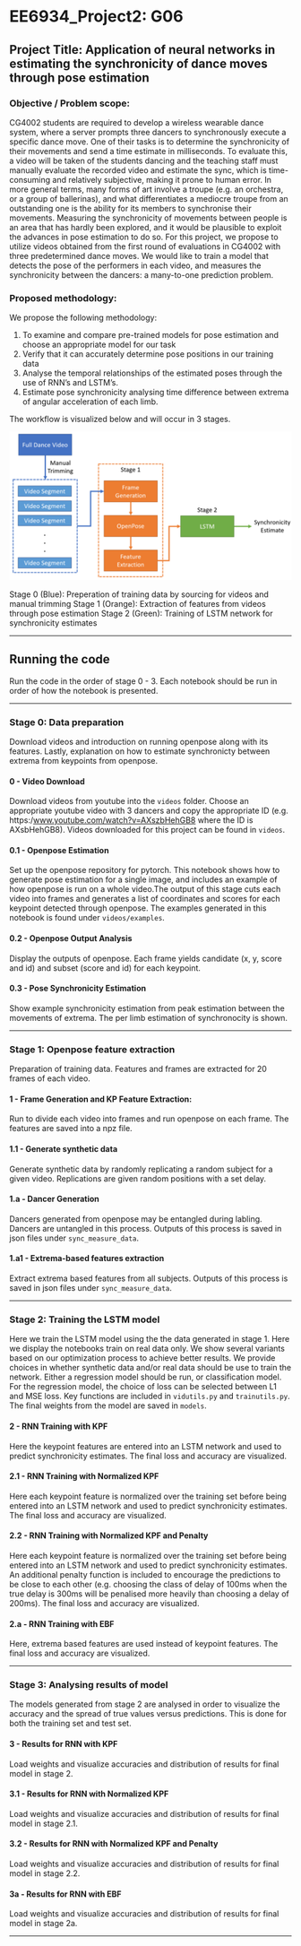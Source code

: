 # EE6934_Project2: G06

## Project Title: Application of neural networks in estimating the synchronicity of dance moves through pose estimation

### Objective / Problem scope:

CG4002 students are required to develop a wireless wearable dance system, where a server prompts three dancers to synchronously execute a specific dance move. One of their tasks is to determine the synchronicity of their movements and send a time estimate in milliseconds. To evaluate this, a video will be taken of the students dancing and the teaching staff must manually evaluate the recorded video and estimate the sync, which is time-consuming and relatively subjective, making it prone to human error.
In more general terms, many forms of art involve a troupe (e.g. an orchestra, or a group of ballerinas), and what differentiates a mediocre troupe from an outstanding one is the ability for its members to synchronise their movements. Measuring the synchronicity of movements between people is an area that has hardly been explored, and it would be plausible to exploit the advances in pose estimation to do so. For this project, we propose to utilize videos obtained from the first round of evaluations in CG4002 with three predetermined dance moves. We would like to train a model that detects the pose of the performers in each video, and measures the synchronicity between the dancers: a many-to-one prediction problem. 

### Proposed methodology:

We propose the following methodology:
1.	To examine and compare pre-trained models for pose estimation and choose an appropriate model for our task 
2.	Verify that it can accurately determine pose positions in our training data
3.	Analyse the temporal relationships of the estimated poses through the use of RNN’s and LSTM’s. 
4.	Estimate pose synchronicity analysing time difference between extrema of angular acceleration of each limb.

The workflow is visualized below and will occur in 3 stages.

![workflow img](/images/workflow.png)

Stage 0 (Blue): Preperation of training data by sourcing for videos and manual trimming
Stage 1 (Orange): Extraction of features from videos through pose estimation
Stage 2 (Green): Training of LSTM network for synchronicity estimates

----------------------------

## Running the code
Run the code in the order of stage 0 - 3. Each notebook should be run in order of how the notebook is presented.

----------------------------

### Stage 0: Data preparation
Download videos and introduction on running openpose along with its features. Lastly, explanation on how to estimate synchronicty between extrema from keypoints from openpose.

#### 0 - Video Download 
Download videos from youtube into the `videos` folder. Choose an appropriate youtube video with 3 dancers and copy the appropriate ID (e.g. https:/www.youtube.com/watch?v=AXszbHehGB8 where the ID is AXsbHehGB8). Videos downloaded for this project can be found in `videos`. 

#### 0.1 - Openpose Estimation
Set up the openpose repository for pytorch. This notebook shows how to generate pose estimation for a single image, and includes an example of how openpose is run on a whole video.The output of this stage cuts each video into frames and generates a list of coordinates and scores for each keypoint detected through openpose. The examples generated in this notebook is found under `videos/examples`.

#### 0.2 - Openpose Output Analysis
Display the outputs of openpose. Each frame yields candidate (x, y, score and id) and subset (score and id) for each keypoint.

#### 0.3 - Pose Synchronicity Estimation
Show example synchronicity estimation from peak estimation between the movements of extrema. The per limb estimation of synchronocity is shown. 

----------------------------

### Stage 1: Openpose feature extraction  
Preparation of training data. Features and frames are extracted for 20 frames of each video. 

#### 1 - Frame Generation and KP Feature Extraction: 
Run to divide each video into frames and run openpose on each frame. The features are saved into a npz file.

#### 1.1 - Generate synthetic data
Generate synthetic data by randomly replicating a random subject for a given video. Replications are given random positions with a set delay.

#### 1.a - Dancer Generation
Dancers generated from openpose may be entangled during labling. Dancers are untangled in this process. Outputs of this process is saved in json files under `sync_measure_data`.

#### 1.a1 - Extrema-based features extraction
Extract extrema based features from all subjects. Outputs of this process is saved in json files under `sync_measure_data`.

----------------------------

### Stage 2: Training the LSTM model
Here we train the LSTM model using the the data generated in stage 1. Here we display the notebooks train on real data only. We show several variants based on our optimization process to achieve better results. We provide choices in whether synthetic data and/or real data should be use to train the network. Either a regression model should be run, or classification model. For the regression model, the choice of loss can be selected between L1 and MSE loss. Key functions are included in `vidutils.py` and `trainutils.py`. The final weights from the model are saved in `models`.

#### 2 - RNN Training with KPF
Here the keypoint features are entered into an LSTM network and used to predict synchronicity estimates. The final loss and accuracy are visualized.

#### 2.1 - RNN Training with Normalized KPF
Here each keypoint feature is normalized over the training set before being entered into an LSTM network and used to predict synchronicity estimates. The final loss and accuracy are visualized.

#### 2.2 - RNN Training with Normalized KPF and Penalty
Here each keypoint feature is normalized over the training set before being entered into an LSTM network and used to predict synchronicity estimates. An additional penalty function is included to encourage the predictions to be close to each other (e.g. choosing the class of delay of 100ms when the true delay is 300ms will be penalised more heavily than choosing a delay of 200ms). The final loss and accuracy are visualized.

#### 2.a - RNN Training with EBF
Here, extrema based features are used instead of keypoint features. The final loss and accuracy are visualized.

----------------------------

### Stage 3: Analysing results of model
The models generated from stage 2 are analysed in order to visualize the accuracy and the spread of true values versus predictions. This is done for both the training set and test set. 

#### 3 - Results for RNN with KPF
Load weights and visualize accuracies and distribution of results for final model in stage 2.

#### 3.1 - Results for RNN with Normalized KPF
Load weights and visualize accuracies and distribution of results for final model in stage 2.1.

#### 3.2 - Results for RNN with Normalized KPF and Penalty
Load weights and visualize accuracies and distribution of results for final model in stage 2.2.

#### 3a - Results for RNN with EBF
Load weights and visualize accuracies and distribution of results for final model in stage 2a.

----------------------------
